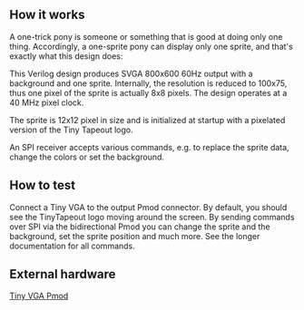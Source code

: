 <!---

This file is used to generate your project datasheet. Please fill in the information below and delete any unused
sections.

You can also include images in this folder and reference them in the markdown. Each image must be less than
512 kb in size, and the combined size of all images must be less than 1 MB.
-->

## How it works

A one-trick pony is someone or something that is good at doing only one thing. Accordingly, a one-sprite pony can display only one sprite, and that's exactly what this design does:

This Verilog design produces SVGA 800x600 60Hz output with a background and one sprite. Internally, the resolution is reduced to 100x75, thus one pixel of the sprite is actually 8x8 pixels.
The design operates at a 40 MHz pixel clock.

The sprite is 12x12 pixel in size and is initialized at startup with a pixelated version of the Tiny Tapeout logo.

An SPI receiver accepts various commands, e.g. to replace the sprite data, change the colors or set the background.

## How to test

Connect a Tiny VGA to the output Pmod connector. By default, you should see the TinyTapeout logo moving around the screen. By sending commands over SPI via the bidirectional Pmod you can change the sprite and the background, set the sprite position and much more. See the longer documentation for all commands.

## External hardware

[Tiny VGA Pmod](https://github.com/mole99/tiny-vga)
